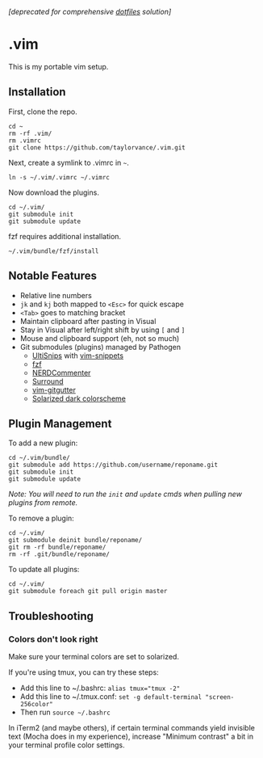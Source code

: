 *\[deprecated for comprehensive [dotfiles](https://github.com/taylorvance/dotfiles) solution\]*

# .vim

This is my portable vim setup.


## Installation

First, clone the repo.

```
cd ~
rm -rf .vim/
rm .vimrc
git clone https://github.com/taylorvance/.vim.git
```

Next, create a symlink to .vimrc in `~`.

```
ln -s ~/.vim/.vimrc ~/.vimrc
```

Now download the plugins.

```
cd ~/.vim/
git submodule init
git submodule update
```

fzf requires additional installation.

```
~/.vim/bundle/fzf/install
```


## Notable Features

* Relative line numbers
* `jk` and `kj` both mapped to `<Esc>` for quick escape
* `<Tab>` goes to matching bracket
* Maintain clipboard after pasting in Visual
* Stay in Visual after left/right shift by using `[` and `]`
* Mouse and clipboard support (eh, not so much)
* Git submodules (plugins) managed by Pathogen
  * [UltiSnips](https://github.com/SirVer/ultisnips.git) with [vim-snippets](https://github.com/honza/vim-snippets.git)
  * [fzf](https://github.com/junegunn/fzf.git)
  * [NERDCommenter](https://github.com/scrooloose/nerdcommenter.git)
  * [Surround](https://github.com/tpope/vim-surround.git)
  * [vim-gitgutter](https://github.com/airblade/vim-gitgutter.git)
  * [Solarized dark colorscheme](https://github.com/altercation/vim-colors-solarized.git)


## Plugin Management

To add a new plugin:

```
cd ~/.vim/bundle/
git submodule add https://github.com/username/reponame.git
git submodule init
git submodule update
```

*Note: You will need to run the `init` and `update` cmds when pulling new plugins from remote.*

To remove a plugin:

```
cd ~/.vim/
git submodule deinit bundle/reponame/
git rm -rf bundle/reponame/
rm -rf .git/bundle/reponame/
```

To update all plugins:

```
cd ~/.vim/
git submodule foreach git pull origin master
```


## Troubleshooting

### Colors don't look right

Make sure your terminal colors are set to solarized.

If you're using tmux, you can try these steps:

* Add this line to ~/.bashrc: `alias tmux="tmux -2"`
* Add this line to ~/.tmux.conf: `set -g default-terminal "screen-256color"`
* Then run `source ~/.bashrc`

In iTerm2 (and maybe others), if certain terminal commands yield invisible text (Mocha does in my experience), increase "Minimum contrast" a bit in your terminal profile color settings.
